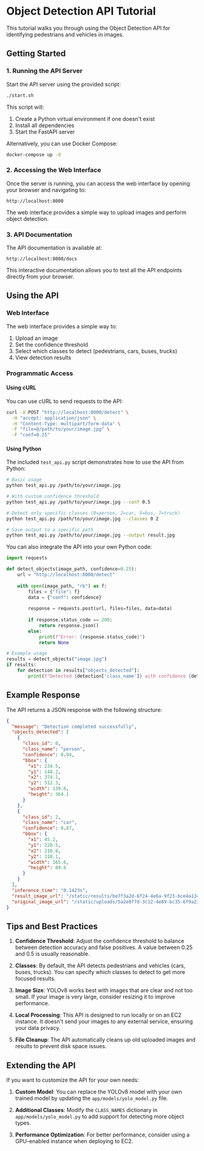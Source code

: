 # Object Detection API Tutorial

This tutorial walks you through using the Object Detection API for identifying pedestrians and vehicles in images.

## Getting Started

### 1. Running the API Server

Start the API server using the provided script:

```bash
./start.sh
```

This script will:
1. Create a Python virtual environment if one doesn't exist
2. Install all dependencies
3. Start the FastAPI server

Alternatively, you can use Docker Compose:

```bash
docker-compose up -d
```

### 2. Accessing the Web Interface

Once the server is running, you can access the web interface by opening your browser and navigating to:

```
http://localhost:8000
```

The web interface provides a simple way to upload images and perform object detection.

### 3. API Documentation

The API documentation is available at:

```
http://localhost:8000/docs
```

This interactive documentation allows you to test all the API endpoints directly from your browser.

## Using the API

### Web Interface

The web interface provides a simple way to:
1. Upload an image
2. Set the confidence threshold
3. Select which classes to detect (pedestrians, cars, buses, trucks)
4. View detection results

### Programmatic Access

#### Using cURL

You can use cURL to send requests to the API:

```bash
curl -X POST "http://localhost:8000/detect" \
  -H "accept: application/json" \
  -H "Content-Type: multipart/form-data" \
  -F "file=@/path/to/your/image.jpg" \
  -F "conf=0.25"
```

#### Using Python

The included `test_api.py` script demonstrates how to use the API from Python:

```bash
# Basic usage
python test_api.py /path/to/your/image.jpg

# With custom confidence threshold
python test_api.py /path/to/your/image.jpg --conf 0.5

# Detect only specific classes (0=person, 2=car, 5=bus, 7=truck)
python test_api.py /path/to/your/image.jpg --classes 0 2

# Save output to a specific path
python test_api.py /path/to/your/image.jpg --output result.jpg
```

You can also integrate the API into your own Python code:

```python
import requests

def detect_objects(image_path, confidence=0.25):
    url = "http://localhost:8000/detect"
    
    with open(image_path, "rb") as f:
        files = {"file": f}
        data = {"conf": confidence}
        
        response = requests.post(url, files=files, data=data)
        
        if response.status_code == 200:
            return response.json()
        else:
            print(f"Error: {response.status_code}")
            return None

# Example usage
results = detect_objects("image.jpg")
if results:
    for detection in results["objects_detected"]:
        print(f"Detected {detection['class_name']} with confidence {detection['confidence']}")
```

## Example Response

The API returns a JSON response with the following structure:

```json
{
  "message": "Detection completed successfully",
  "objects_detected": [
    {
      "class_id": 0,
      "class_name": "person",
      "confidence": 0.94,
      "bbox": {
        "x1": 234.5,
        "y1": 148.2,
        "x2": 374.1,
        "y2": 512.3,
        "width": 139.6,
        "height": 364.1
      }
    },
    {
      "class_id": 2,
      "class_name": "car",
      "confidence": 0.87,
      "bbox": {
        "x1": 45.2,
        "y1": 220.5,
        "x2": 210.8,
        "y2": 310.1,
        "width": 165.6,
        "height": 89.6
      }
    }
  ],
  "inference_time": "0.1423s",
  "result_image_url": "/static/results/be7f3a2d-6f24-4e6a-9f23-bce4a134b2e7.jpg",
  "original_image_url": "/static/uploads/5a2e8f7d-3c12-4e89-bc35-6f9a234d7e1c.jpg"
}
```

## Tips and Best Practices

1. **Confidence Threshold**: Adjust the confidence threshold to balance between detection accuracy and false positives. A value between 0.25 and 0.5 is usually reasonable.

2. **Classes**: By default, the API detects pedestrians and vehicles (cars, buses, trucks). You can specify which classes to detect to get more focused results.

3. **Image Size**: YOLOv8 works best with images that are clear and not too small. If your image is very large, consider resizing it to improve performance.

4. **Local Processing**: This API is designed to run locally or on an EC2 instance. It doesn't send your images to any external service, ensuring your data privacy.

5. **File Cleanup**: The API automatically cleans up old uploaded images and results to prevent disk space issues.

## Extending the API

If you want to customize the API for your own needs:

1. **Custom Model**: You can replace the YOLOv8 model with your own trained model by updating the `app/models/yolo_model.py` file.

2. **Additional Classes**: Modify the `CLASS_NAMES` dictionary in `app/models/yolo_model.py` to add support for detecting more object types.

3. **Performance Optimization**: For better performance, consider using a GPU-enabled instance when deploying to EC2. 